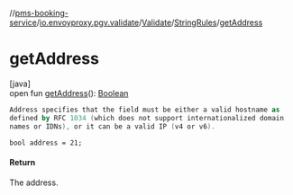 //[pms-booking-service](../../../../index.md)/[io.envoyproxy.pgv.validate](../../index.md)/[Validate](../index.md)/[StringRules](index.md)/[getAddress](get-address.md)

# getAddress

[java]\
open fun [getAddress](get-address.md)(): [Boolean](https://kotlinlang.org/api/core/kotlin-stdlib/kotlin/-boolean/index.html)

```kotlin
Address specifies that the field must be either a valid hostname as
defined by RFC 1034 (which does not support internationalized domain
names or IDNs), or it can be a valid IP (v4 or v6).

```
`bool address = 21;`

#### Return

The address.